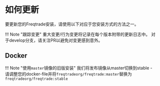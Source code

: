 # 如何更新

要更新您的Freqtrade安装，请使用以下对应于您安装方式的方法之一。

!!! Note "跟踪变更"
    重大变更/行为变更将记录在每个版本附带的更新日志中。
    对于develop分支，请关注PR以避免对变更感到意外。

## Docker

!!! Note "使用`master`镜像的旧版安装"
    我们将发布镜像从master切换到stable - 请调整您的docker-file并将`freqtradeorg/freqtrade:master`替换为`freqtradeorg/freqtrade:stable`